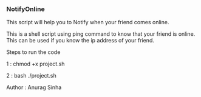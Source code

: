 ### NotifyOnline
This script will help you to Notify when your friend comes online.

This is a shell script using ping command to know that your friend is online.
This can be used if you know the ip address of your friend.

Steps to run the code

1 : chmod +x project.sh

2 : bash ./project.sh

Author : Anurag Sinha
